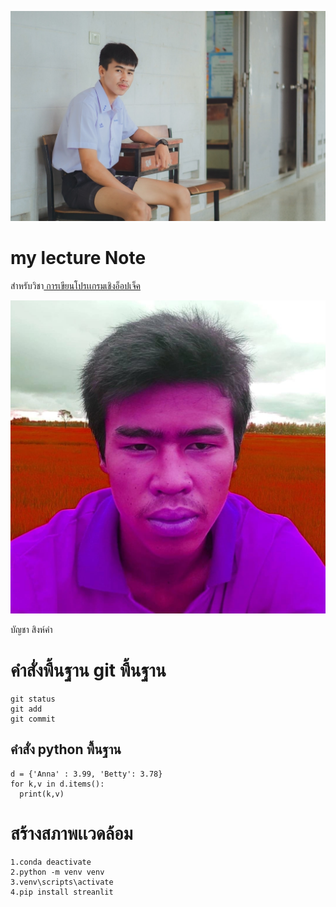 ![dowload banner](./bancha2.jpg)
# my lecture Note

สำหรับวิชา[ การเขียนโปรเเกรมเชิงอ็อปเจ็ค](https://wichit2s.gitlab.io)

![dowload banner](./bancha.jpg)

บัญชา สิงห์คำ
# คำสั่งพื้นฐาน git พื้นฐาน
```
git status
git add
git commit
```
## คำสั่ง python พื้นฐาน
```
d = {'Anna' : 3.99, 'Betty': 3.78}
for k,v in d.items():
  print(k,v)
```
# สร้างสภาพเเวดล้อม
```
1.conda deactivate
2.python -m venv venv
3.venv\scripts\activate
4.pip install streanlit
```
